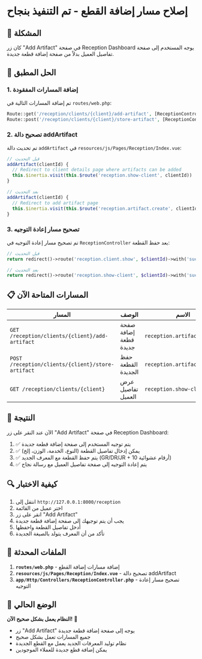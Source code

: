 # إصلاح مسار إضافة القطع - تم التنفيذ بنجاح

## 🎯 المشكلة

كان زر "Add Artifact" في صفحة Reception Dashboard يوجه المستخدم إلى صفحة تفاصيل العميل بدلاً من صفحة إضافة قطعة جديدة.

## 🔧 الحل المطبق

### 1. إضافة المسارات المفقودة
تم إضافة المسارات التالية في `routes/web.php`:

```php
Route::get('/reception/clients/{client}/add-artifact', [ReceptionController::class, 'createArtifact'])->name('reception.artifact.create');
Route::post('/reception/clients/{client}/store-artifact', [ReceptionController::class, 'storeArtifact'])->name('reception.artifact.store');
```

### 2. تصحيح دالة addArtifact
تم تحديث دالة `addArtifact` في `resources/js/Pages/Reception/Index.vue`:

```javascript
// قبل التحديث
addArtifact(clientId) {
  // Redirect to client details page where artifacts can be added
  this.$inertia.visit(this.$route('reception.show-client', clientId))
}

// بعد التحديث
addArtifact(clientId) {
  // Redirect to add artifact page
  this.$inertia.visit(this.$route('reception.artifact.create', clientId))
}
```

### 3. تصحيح مسار إعادة التوجيه
تم تصحيح مسار إعادة التوجيه في `ReceptionController` بعد حفظ القطعة:

```php
// قبل التحديث
return redirect()->route('reception.client.show', $clientId)->with('success', 'Artifact added successfully.');

// بعد التحديث
return redirect()->route('reception.show-client', $clientId)->with('success', 'Artifact added successfully.');
```

## 📋 المسارات المتاحة الآن

| المسار | الوصف | الاسم |
|--------|--------|-------|
| `GET /reception/clients/{client}/add-artifact` | صفحة إضافة قطعة جديدة | `reception.artifact.create` |
| `POST /reception/clients/{client}/store-artifact` | حفظ القطعة الجديدة | `reception.artifact.store` |
| `GET /reception/clients/{client}` | عرض تفاصيل العميل | `reception.show-client` |

## 🎯 النتيجة

الآن عند النقر على زر "Add Artifact" في صفحة Reception Dashboard:

1. ✅ يتم توجيه المستخدم إلى صفحة إضافة قطعة جديدة
2. ✅ يمكن إدخال تفاصيل القطعة (النوع، الخدمة، الوزن، إلخ)
3. ✅ يتم حفظ القطعة مع المعرف الجديد (GR/DR/JR + 10 أرقام عشوائية)
4. ✅ يتم إعادة التوجيه إلى صفحة تفاصيل العميل مع رسالة نجاح

## 🔍 كيفية الاختبار

1. انتقل إلى `http://127.0.0.1:8000/reception`
2. اختر عميل من القائمة
3. انقر على زر "Add Artifact"
4. يجب أن يتم توجيهك إلى صفحة إضافة قطعة جديدة
5. أدخل تفاصيل القطعة واحفظها
6. تأكد من أن المعرف يتولد بالصيغة الجديدة

## 📁 الملفات المحدثة

1. **`routes/web.php`** - إضافة مسارات إضافة القطع
2. **`resources/js/Pages/Reception/Index.vue`** - تصحيح دالة addArtifact
3. **`app/Http/Controllers/ReceptionController.php`** - تصحيح مسار إعادة التوجيه

## 🚀 الوضع الحالي

**النظام يعمل بشكل صحيح الآن!** 🎉

- زر "Add Artifact" يوجه إلى صفحة إضافة قطعة جديدة
- جميع المسارات تعمل بشكل صحيح
- نظام توليد المعرفات الجديد يعمل مع القطع الجديدة
- يمكن إضافة قطع جديدة للعملاء الموجودين 